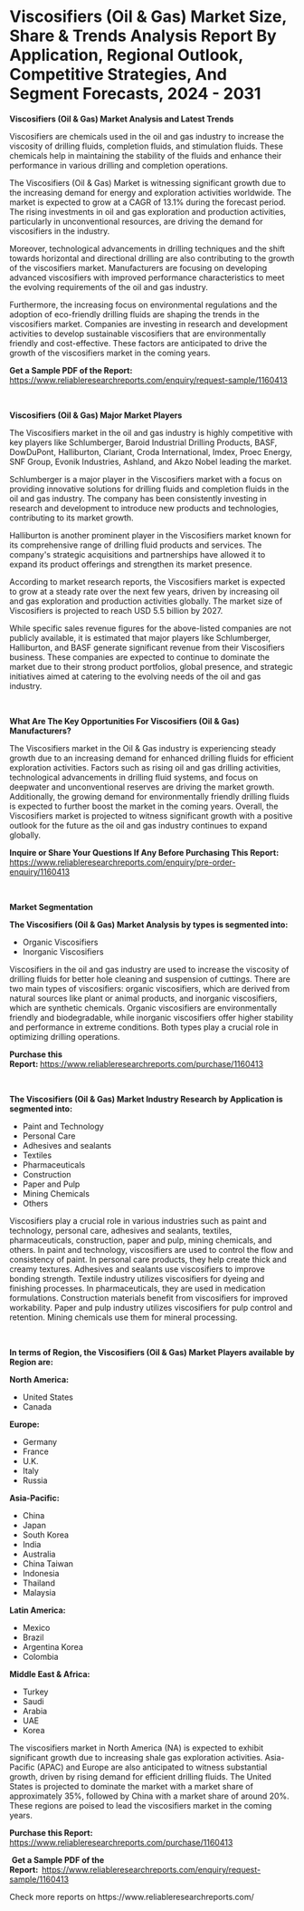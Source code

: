 <p><h1>Viscosifiers (Oil & Gas) Market Size, Share & Trends Analysis Report By Application, Regional Outlook, Competitive Strategies, And Segment Forecasts, 2024 - 2031</h1></p><p><strong>Viscosifiers (Oil & Gas) Market Analysis and Latest Trends</strong></p>
<p><p>Viscosifiers are chemicals used in the oil and gas industry to increase the viscosity of drilling fluids, completion fluids, and stimulation fluids. These chemicals help in maintaining the stability of the fluids and enhance their performance in various drilling and completion operations. </p><p>The Viscosifiers (Oil & Gas) Market is witnessing significant growth due to the increasing demand for energy and exploration activities worldwide. The market is expected to grow at a CAGR of 13.1% during the forecast period. The rising investments in oil and gas exploration and production activities, particularly in unconventional resources, are driving the demand for viscosifiers in the industry. </p><p>Moreover, technological advancements in drilling techniques and the shift towards horizontal and directional drilling are also contributing to the growth of the viscosifiers market. Manufacturers are focusing on developing advanced viscosifiers with improved performance characteristics to meet the evolving requirements of the oil and gas industry. </p><p>Furthermore, the increasing focus on environmental regulations and the adoption of eco-friendly drilling fluids are shaping the trends in the viscosifiers market. Companies are investing in research and development activities to develop sustainable viscosifiers that are environmentally friendly and cost-effective. These factors are anticipated to drive the growth of the viscosifiers market in the coming years.</p></p>
<p><strong>Get a Sample PDF of the Report:&nbsp;</strong> <a href="https://www.reliableresearchreports.com/enquiry/request-sample/1160413">https://www.reliableresearchreports.com/enquiry/request-sample/1160413</a></p>
<p>&nbsp;</p>
<p><strong>Viscosifiers (Oil & Gas) Major Market Players</strong></p>
<p><p>The Viscosifiers market in the oil and gas industry is highly competitive with key players like Schlumberger, Baroid Industrial Drilling Products, BASF, DowDuPont, Halliburton, Clariant, Croda International, Imdex, Proec Energy, SNF Group, Evonik Industries, Ashland, and Akzo Nobel leading the market.</p><p>Schlumberger is a major player in the Viscosifiers market with a focus on providing innovative solutions for drilling fluids and completion fluids in the oil and gas industry. The company has been consistently investing in research and development to introduce new products and technologies, contributing to its market growth. </p><p>Halliburton is another prominent player in the Viscosifiers market known for its comprehensive range of drilling fluid products and services. The company's strategic acquisitions and partnerships have allowed it to expand its product offerings and strengthen its market presence.</p><p>According to market research reports, the Viscosifiers market is expected to grow at a steady rate over the next few years, driven by increasing oil and gas exploration and production activities globally. The market size of Viscosifiers is projected to reach USD 5.5 billion by 2027.</p><p>While specific sales revenue figures for the above-listed companies are not publicly available, it is estimated that major players like Schlumberger, Halliburton, and BASF generate significant revenue from their Viscosifiers business. These companies are expected to continue to dominate the market due to their strong product portfolios, global presence, and strategic initiatives aimed at catering to the evolving needs of the oil and gas industry.</p></p>
<p>&nbsp;</p>
<p><strong>What Are The Key Opportunities For Viscosifiers (Oil & Gas) Manufacturers?</strong></p>
<p><p>The Viscosifiers market in the Oil & Gas industry is experiencing steady growth due to an increasing demand for enhanced drilling fluids for efficient exploration activities. Factors such as rising oil and gas drilling activities, technological advancements in drilling fluid systems, and focus on deepwater and unconventional reserves are driving the market growth. Additionally, the growing demand for environmentally friendly drilling fluids is expected to further boost the market in the coming years. Overall, the Viscosifiers market is projected to witness significant growth with a positive outlook for the future as the oil and gas industry continues to expand globally.</p></p>
<p><strong>Inquire or Share Your Questions If Any Before Purchasing This Report:</strong> <a href="https://www.reliableresearchreports.com/enquiry/pre-order-enquiry/1160413">https://www.reliableresearchreports.com/enquiry/pre-order-enquiry/1160413</a></p>
<p>&nbsp;</p>
<p><strong>Market Segmentation</strong></p>
<p><strong>The Viscosifiers (Oil & Gas) Market Analysis by types is segmented into:</strong></p>
<p><ul><li>Organic Viscosifiers</li><li>Inorganic Viscosifiers</li></ul></p>
<p><p>Viscosifiers in the oil and gas industry are used to increase the viscosity of drilling fluids for better hole cleaning and suspension of cuttings. There are two main types of viscosifiers: organic viscosifiers, which are derived from natural sources like plant or animal products, and inorganic viscosifiers, which are synthetic chemicals. Organic viscosifiers are environmentally friendly and biodegradable, while inorganic viscosifiers offer higher stability and performance in extreme conditions. Both types play a crucial role in optimizing drilling operations.</p></p>
<p><strong>Purchase this Report:&nbsp;</strong><a href="https://www.reliableresearchreports.com/purchase/1160413">https://www.reliableresearchreports.com/purchase/1160413</a></p>
<p>&nbsp;</p>
<p><strong>The Viscosifiers (Oil & Gas) Market Industry Research by Application is segmented into:</strong></p>
<p><ul><li>Paint and Technology</li><li>Personal Care</li><li>Adhesives and sealants</li><li>Textiles</li><li>Pharmaceuticals</li><li>Construction</li><li>Paper and Pulp</li><li>Mining Chemicals</li><li>Others</li></ul></p>
<p><p>Viscosifiers play a crucial role in various industries such as paint and technology, personal care, adhesives and sealants, textiles, pharmaceuticals, construction, paper and pulp, mining chemicals, and others. In paint and technology, viscosifiers are used to control the flow and consistency of paint. In personal care products, they help create thick and creamy textures. Adhesives and sealants use viscosifiers to improve bonding strength. Textile industry utilizes viscosifiers for dyeing and finishing processes. In pharmaceuticals, they are used in medication formulations. Construction materials benefit from viscosifiers for improved workability. Paper and pulp industry utilizes viscosifiers for pulp control and retention. Mining chemicals use them for mineral processing.</p></p>
<p>&nbsp;</p>
<p><strong>In terms of Region, the Viscosifiers (Oil & Gas) Market Players available by Region are:</strong></p>
<p>
    <p> <strong> North America: </strong>
        <ul>
            <li>United States</li>
            <li>Canada</li>
        </ul>
        </p> 
    <p> <strong> Europe: </strong>
        <ul>
            <li>Germany</li>
            <li>France</li>
            <li>U.K.</li>
            <li>Italy</li>
            <li>Russia</li>
        </ul>
        </p> 
    <p> <strong> Asia-Pacific: </strong>
        <ul>
            <li>China</li>
            <li>Japan</li>
            <li>South Korea</li>
            <li>India</li>
            <li>Australia</li>
            <li>China Taiwan</li>
            <li>Indonesia</li>
            <li>Thailand</li>
            <li>Malaysia</li>
        </ul>
        </p> 
    <p> <strong> Latin America: </strong>
        <ul>
            <li>Mexico</li>
            <li>Brazil</li>
            <li>Argentina Korea</li>
            <li>Colombia</li>
        </ul>
        </p> 
    <p> <strong> Middle East & Africa: </strong>
        <ul>
            <li>Turkey</li>
            <li>Saudi</li>
            <li>Arabia</li>
            <li>UAE</li>
            <li>Korea</li>
        </ul>
    </p>
    </p>
<p><p>The viscosifiers market in North America (NA) is expected to exhibit significant growth due to increasing shale gas exploration activities. Asia-Pacific (APAC) and Europe are also anticipated to witness substantial growth, driven by rising demand for efficient drilling fluids. The United States is projected to dominate the market with a market share of approximately 35%, followed by China with a market share of around 20%. These regions are poised to lead the viscosifiers market in the coming years.</p></p>
<p><strong>Purchase this Report: </strong><a href="https://www.reliableresearchreports.com/purchase/1160413">https://www.reliableresearchreports.com/purchase/1160413</a></p>
<p>&nbsp;<strong>Get a Sample PDF of the Report:&nbsp;&nbsp;</strong><a href="https://www.reliableresearchreports.com/enquiry/request-sample/1160413">https://www.reliableresearchreports.com/enquiry/request-sample/1160413</a></p>
<p><strong></strong></p>
<p>Check more reports on https://www.reliableresearchreports.com/</p>